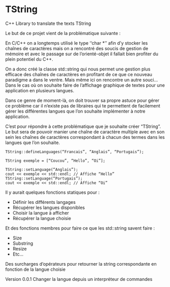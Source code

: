 # TString
C++ Library to translate the texts
TString 

 

Le but de ce projet vient de la problématique suivante : 
 
En C/C++ on a longtemps utilisé le type ‘‘char *’’ afin d’y stocker les chaînes de caractères mais on a rencontré des soucis de gestion de mémoire et avec le passage sur de l’orienté-objet il fallait bien profiter du plein potentiel du C++. 

On a donc créé la classe std::string qui nous permet une gestion plus efficace des chaînes de caractères en profitant de ce que ce nouveau paradigme a dans le ventre. Mais même ici on rencontre un autre souci... 
Dans le cas où on souhaite faire de l’affichage graphique de textes pour une application en plusieurs langues. 

Dans ce genre de moment-là, on doit trouver sa propre astuce pour gérer ce problème car il n’existe pas de libraires qui te permettent de facilement gérer les différentes langues que l’on souhaite implémenter à notre application. 

C’est pour répondre à cette problématique que je souhaite créer “TString”. Le but sera de pouvoir manier une chaîne de caractère multiple avec en son sein les chaînes de caractères correspondant à chacun des termes dans les langues que l’on souhaite. 

```
TString::defineLanguages(“Francais”, “Anglais”, “Portugais”);

TString exemple = [“Coucou”, “Hello”, “Oi”]; 

TString::setLanguage(“Anglais”); 
cout << exemple << std::endl; // Affiche “Hello” 
TString::setLanguage(“Portugais”); 
cout << exemple << std::endl; // Affiche “Oi” 
```

Il y aurait quelques fonctions statiques pour : 
- Définir les différents langages 
- Récupérer les langues disponibles 
- Choisir la langue à afficher 
- Récupérer la langue choisie 

Et des fonctions membres pour faire ce que les std::string savent faire : 
- Size 
- Substring 
- Resize 
- Etc... 

Des surcharges d’opérateurs pour retourner la string correspondante en fonction de la langue choisie

Version 0.0.1 
Changer la langue depuis un interpréteur de commandes 
